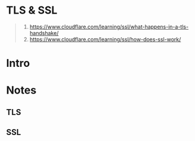 # TLS & SSL
>1. https://www.cloudflare.com/learning/ssl/what-happens-in-a-tls-handshake/
>2. https://www.cloudflare.com/learning/ssl/how-does-ssl-work/

# Intro

# Notes

## TLS

## SSL
